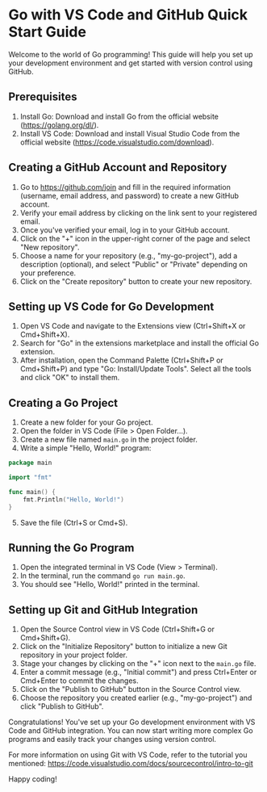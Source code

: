 # Go with VS Code and GitHub Quick Start Guide

Welcome to the world of Go programming! This guide will help you set up your development environment and get started with version control using GitHub.

## Prerequisites

1. Install Go: Download and install Go from the official website (<https://golang.org/dl/>).
2. Install VS Code: Download and install Visual Studio Code from the official website (<https://code.visualstudio.com/download>).

## Creating a GitHub Account and Repository

1. Go to <https://github.com/join> and fill in the required information (username, email address, and password) to create a new GitHub account.
2. Verify your email address by clicking on the link sent to your registered email.
3. Once you've verified your email, log in to your GitHub account.
4. Click on the "+" icon in the upper-right corner of the page and select "New repository".
5. Choose a name for your repository (e.g., "my-go-project"), add a description (optional), and select "Public" or "Private" depending on your preference.
6. Click on the "Create repository" button to create your new repository.

## Setting up VS Code for Go Development

1. Open VS Code and navigate to the Extensions view (Ctrl+Shift+X or Cmd+Shift+X).
2. Search for "Go" in the extensions marketplace and install the official Go extension.
3. After installation, open the Command Palette (Ctrl+Shift+P or Cmd+Shift+P) and type "Go: Install/Update Tools". Select all the tools and click "OK" to install them.

## Creating a Go Project

1. Create a new folder for your Go project.
2. Open the folder in VS Code (File > Open Folder...).
3. Create a new file named `main.go` in the project folder.
4. Write a simple "Hello, World!" program:

```go
package main

import "fmt"

func main() {
    fmt.Println("Hello, World!")
}
```

5. Save the file (Ctrl+S or Cmd+S).

## Running the Go Program

1. Open the integrated terminal in VS Code (View > Terminal).
2. In the terminal, run the command `go run main.go`.
3. You should see "Hello, World!" printed in the terminal.

## Setting up Git and GitHub Integration

1. Open the Source Control view in VS Code (Ctrl+Shift+G or Cmd+Shift+G).
2. Click on the "Initialize Repository" button to initialize a new Git repository in your project folder.
3. Stage your changes by clicking on the "+" icon next to the `main.go` file.
4. Enter a commit message (e.g., "Initial commit") and press Ctrl+Enter or Cmd+Enter to commit the changes.
5. Click on the "Publish to GitHub" button in the Source Control view.
6. Choose the repository you created earlier (e.g., "my-go-project") and click "Publish to GitHub".

Congratulations! You've set up your Go development environment with VS Code and GitHub integration. You can now start writing more complex Go programs and easily track your changes using version control.

For more information on using Git with VS Code, refer to the tutorial you mentioned: <https://code.visualstudio.com/docs/sourcecontrol/intro-to-git>

Happy coding!
